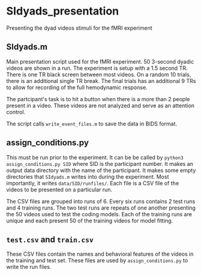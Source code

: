 # SIdyads_presentation
 Presenting the dyad videos stimuli for the fMRI experiment

## SIdyads.m 
Main presentation script used for the fMRI experiment. 50 3-second dyadic videos are shown in a run. The experiment is setup with a 1.5 second TR. There is one TR black screen between most videos. On a random 10 trials, there is an additional single TR break. The final trials has an additional 9 TRs to allow for recording of the full hemodynamic response. 

The partcipant's task is to hit a button when there is a more than 2 people present in a video. These videos are not analyzed and serve as an attention control.

The script calls `write_event_files.m` to save the data in BIDS format. 

## assign_conditions.py
This must be run prior to the experiment. It can be be called by `python3 assign_conditions.py SID` where SID is the participant number. It makes an output data directory with the name of the participant. It makes some empty directories that `SIdyads.m` writes into during the experiment. Most importantly, it writes `data/SID/runfiles/`. Each file is a CSV file of the videos to be presented on a particular run. 

The CSV files are grouped into runs of 6. Every six runs contains 2 test runs and 4 training runs. The two test runs are repeats of one another presenting the 50 videos used to test the coding models. Each of the training runs are unique and each present 50 of the training videos for model fitting. 

## `test.csv` and `train.csv`
These CSV files contain the names and behavioral features of the videos in the training and test set. These files are used by `assign_conditions.py` to write the run files. 
